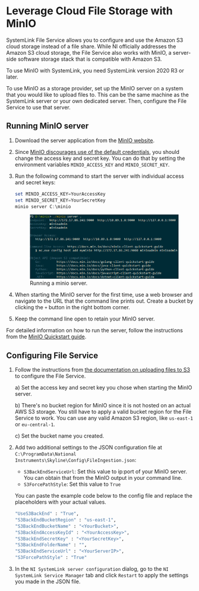 # Leverage Cloud File Storage with MinIO

SystemLink File Service allows you to configure and use the Amazon S3 cloud storage instead of a file share. While NI officially addresses the Amazon S3 cloud storage, the File Service also works with MinIO, a server-side software storage stack that is compatible with Amazon S3.

To use MinIO with SystemLink, you need SystemLink version 2020 R3 or later.

To use MinIO as a storage provider, set up the MinIO server on a system that you would like to upload files to. This can be the same machine as the SystemLink server or your own dedicated server. Then, configure the File Service to use that server.

## Running MinIO server

1. Download the server application from the [MinIO website](https://min.io/download).

2. Since [MinIO discourages use of the default credentials](https://docs.min.io/minio/baremetal/security/IAM/iam-users.html#:~:text=If%20these%20variables%20are%20unset,credentials%20regardless%20of%20deployment%20environment.), you should change the access key and secret key. You can do that by setting the environment variables `MINIO_ACCESS_KEY` and `MINIO_SECRET_KEY`.

3. Run the following command to start the server with individual access and secret keys:

    ```powershell
    set MINIO_ACCESS_KEY=YourAccessKey
    set MINIO_SECRET_KEY=YourSecretKey
    minio server C:\minio
    ```

    <figure>
    <img src="../../img/minio-server.png" width="500" />
    <figcaption>Running a minio server.</figcaption>
    </figure>

4. When starting the MinIO server for the first time, use a web browser and navigate to the URL that the command line prints out. Create a bucket by clicking the `+` button in the right bottom corner.

5. Keep the command line open to retain your MinIO server.

For detailed information on how to run the server, follow the instructions from the [MinIO Quickstart guide](https://docs.min.io/docs/minio-quickstart-guide.html).

## Configuring File Service

1. Follow the instructions from [the documentation on uploading files to S3](https://www.ni.com/documentation/de/systemlink/latest/data/uploading-files-to-amazon-s3) to configure the File Service.

    a) Set the access key and secret key you chose when starting the MinIO server.

    b) There's no bucket region for MinIO since it is not hosted on an actual AWS S3 storage. You still have to apply a valid bucket region for the File Service to work. You can use any valid Amazon S3 region, like `us-east-1` or `eu-central-1`.

    c) Set the bucket name you created.

2. Add two additional settings to the JSON configuration file at `C:\ProgramData\National Instruments\Skyline\Config\FileIngestion.json`:

    - `S3BackEndServiceUrl`: Set this value to ip:port of your MinIO server. You can obtain that from the MinIO output in your command line.
    - `S3ForcePathStyle`: Set this value to `True`

    You can paste the example code below to the config file and replace the placeholders with your actual values.

    ```bash
    "UseS3BackEnd" : "True",
    "S3BackEndBucketRegion" : "us-east-1",
    "S3BackEndBucketName" : "<YourBucket>",
    "S3BackEndAccessKeyId" : "<YourAccessKey>",
    "S3BackEndSecretKey" : "<YourSecretKey>",
    "S3BackEndFolderName" : "",
    "S3BackEndServiceUrl" : "<YourServerIP>",
    "S3ForcePathStyle" : "True"
    ```

3. In the `NI SystemLink server configuration` dialog, go to the `NI SystemLink Service Manager` tab and click `Restart` to apply the settings you made in the JSON file.
